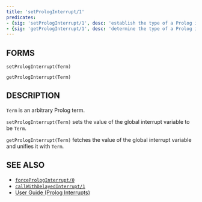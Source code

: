 ```yaml
---
title: 'setPrologInterrupt/1'
predicates:
- {sig: 'setPrologInterrupt/1', desc: 'establish the type of a Prolog interrupt'}
- {sig: 'getPrologInterrupt/1', desc: 'determine the type of a Prolog interrupt'}
---
```


## FORMS

```
setPrologInterrupt(Term)

getPrologInterrupt(Term)
```

## DESCRIPTION

`Term` is an arbitrary Prolog term.

`setPrologInterrupt(Term)` sets the value of the global interrupt variable to be `Term`.

`getPrologInterrupt(Term)` fetches the value of the global interrupt variable and unifies it with `Term`.


## SEE ALSO

- [`forcePrologInterrupt/0`](forcePrologInterrupt0.html)
- [`callWithDelayedInterrupt/1`](forcePrologInterrupt0.html)
- [User Guide (Prolog Interrupts)](../guide/9-Freeze,-Exceptions,-Events,-Interrupts,-Signals.md)

